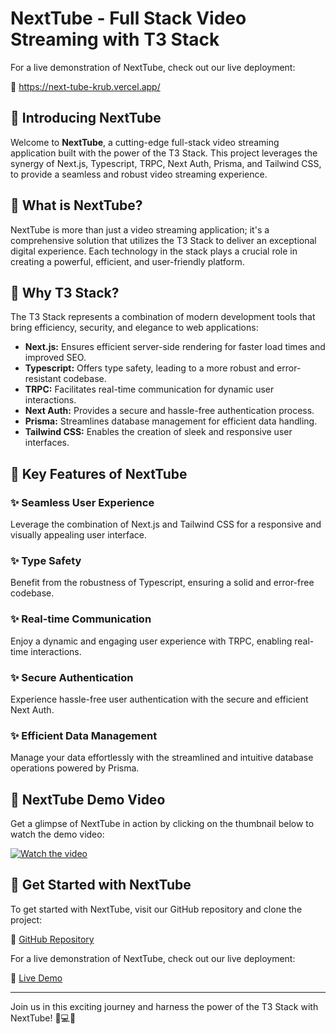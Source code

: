 # NextTube - Full Stack Video Streaming with T3 Stack
For a live demonstration of NextTube, check out our live deployment:

🔗 https://next-tube-krub.vercel.app/
## 🚀 Introducing NextTube

Welcome to **NextTube**, a cutting-edge full-stack video streaming application built with the power of the T3 Stack. This project leverages the synergy of Next.js, Typescript, TRPC, Next Auth, Prisma, and Tailwind CSS, to provide a seamless and robust video streaming experience.

## 🔧 What is NextTube?

NextTube is more than just a video streaming application; it's a comprehensive solution that utilizes the T3 Stack to deliver an exceptional digital experience. Each technology in the stack plays a crucial role in creating a powerful, efficient, and user-friendly platform.

## 🚀 Why T3 Stack?

The T3 Stack represents a combination of modern development tools that bring efficiency, security, and elegance to web applications:

- **Next.js:** Ensures efficient server-side rendering for faster load times and improved SEO.
- **Typescript:** Offers type safety, leading to a more robust and error-resistant codebase.
- **TRPC:** Facilitates real-time communication for dynamic user interactions.
- **Next Auth:** Provides a secure and hassle-free authentication process.
- **Prisma:** Streamlines database management for efficient data handling.
- **Tailwind CSS:** Enables the creation of sleek and responsive user interfaces.

## 🚀 Key Features of NextTube

### ✨ Seamless User Experience
Leverage the combination of Next.js and Tailwind CSS for a responsive and visually appealing user interface.

### ✨ Type Safety
Benefit from the robustness of Typescript, ensuring a solid and error-free codebase.

### ✨ Real-time Communication
Enjoy a dynamic and engaging user experience with TRPC, enabling real-time interactions.

### ✨ Secure Authentication
Experience hassle-free user authentication with the secure and efficient Next Auth.

### ✨ Efficient Data Management
Manage your data effortlessly with the streamlined and intuitive database operations powered by Prisma.

## 🚀 NextTube Demo Video

Get a glimpse of NextTube in action by clicking on the thumbnail below to watch the demo video:

[![Watch the video]()](https://github.com/gincode18/NextTube/assets/91776192/a5acf7d2-94b8-4a4d-ac37-9ef690aff6dd)

## 🚀 Get Started with NextTube

To get started with NextTube, visit our GitHub repository and clone the project:

🔗 [GitHub Repository](https://github.com/gincode18/NextTube)

For a live demonstration of NextTube, check out our live deployment:

🔗 [Live Demo](https://next-tube-krub.vercel.app/)

---

Join us in this exciting journey and harness the power of the T3 Stack with NextTube! 🎥💻🌐